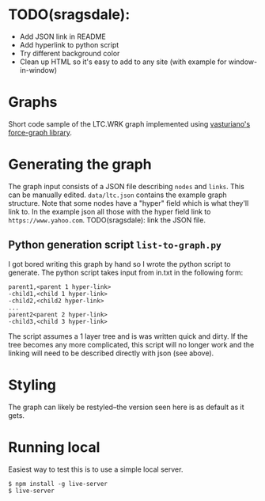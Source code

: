 # TODO(sragsdale):
- Add JSON link in README
- Add hyperlink to python script
- Try different background color
- Clean up HTML so it's easy to add to any site (with example for window-in-window)

# Graphs
Short code sample of the LTC.WRK graph implemented using [vasturiano's force-graph library](https://github.com/vasturiano/3d-force-graph). 

# Generating the graph
The graph input consists of a JSON file describing `nodes` and `links`. This can be manually edited. `data/ltc.json` contains the example graph structure. Note that some nodes have a "hyper" field which is what they'll link to. In the example json all those with the hyper field link to `https://www.yahoo.com`.
TODO(sragsdale): link the JSON file.


## Python generation script `list-to-graph.py`
I got bored writing this graph by hand so I wrote the python script to generate. The python script takes input from in.txt in the following form:
```
parent1,<parent 1 hyper-link>
-child1,<child 1 hyper-link>
-child2,<child2 hyper-link>
...
parent2<parent 2 hyper-link>
-child3,<child 3 hyper-link>
```
The script assumes a 1 layer tree and is was written quick and dirty. If the tree becomes any more complicated, this script will no longer work and the linking will need to be described directly with json (see above).

# Styling
The graph can likely be restyled–the version seen here is as default as it gets.

# Running local
Easiest way to test this is to use a simple local server.
```
$ npm install -g live-server
$ live-server
```
